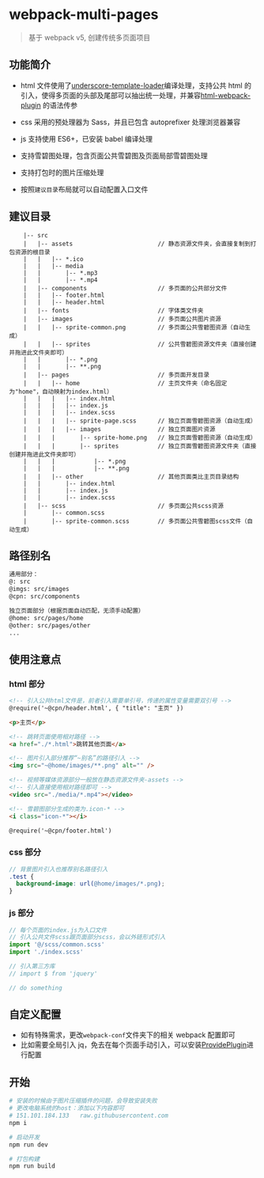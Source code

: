# webpack-multi-pages

> 基于 webpack v5, 创建传统多页面项目

## 功能简介

- html 文件使用了[underscore-template-loader](https://github.com/emaphp/underscore-template-loader)编译处理，支持公共 html 的引入，使得多页面的头部及尾部可以抽出统一处理，并兼容[html-webpack-plugin](https://github.com/jantimon/html-webpack-plugin) 的语法传参

- css 采用的预处理器为 Sass，并且已包含 autoprefixer 处理浏览器兼容

- js 支持使用 ES6+，已安装 babel 编译处理

- 支持雪碧图处理，包含页面公共雪碧图及页面局部雪碧图处理

- 支持打包时的图片压缩处理

- 按照`建议目录`布局就可以自动配置入口文件

## 建议目录

```
    |-- src
    |   |-- assets                        // 静态资源文件夹，会直接复制到打包资源的根目录
    |   |   |-- *.ico
    |   |   |-- media
    |   |       |-- *.mp3
    |   |       |-- *.mp4
    |   |-- components                    // 多页面的公共部分文件
    |   |   |-- footer.html
    |   |   |-- header.html
    |   |-- fonts                         // 字体类文件夹
    |   |-- images                        // 多页面公共图片资源
    |   |   |-- sprite-common.png         // 多页面公共雪碧图资源（自动生成）
    |   |   |-- sprites                   // 公共雪碧图资源文件夹（直接创建并拖进此文件夹即可）
    |   |       |-- *.png
    |   |       |-- **.png
    |   |-- pages                         // 多页面开发目录
    |   |   |-- home                      // 主页文件夹（命名固定为"home"，自动映射为index.html）
    |   |   |   |-- index.html
    |   |   |   |-- index.js
    |   |   |   |-- index.scss
    |   |   |   |-- sprite-page.scss      // 独立页面雪碧图资源（自动生成）
    |   |   |   |-- images                // 独立页面图片资源
    |   |   |       |-- sprite-home.png   // 独立页面雪碧图资源（自动生成）
    |   |   |       |-- sprites           // 独立页面雪碧图资源文件夹（直接创建并拖进此文件夹即可）
    |   |   |           |-- *.png
    |   |   |           |-- **.png
    |   |   |-- other                     // 其他页面类比主页目录结构
    |   |       |-- index.html
    |   |       |-- index.js
    |   |       |-- index.scss
    |   |-- scss                          // 多页面公共scss资源
    |       |-- common.scss
    |       |-- sprite-common.scss        // 多页面公共雪碧图scss文件（自动生成）

```

## 路径别名

```txt
通用部分：
@: src
@imgs: src/images
@cpn: src/components

独立页面部分（根据页面自动匹配，无须手动配置）
@home: src/pages/home
@other: src/pages/other
...

```

## 使用注意点

### html 部分

```html
<!-- 引入公共html文件是，前者引入需要单引号，传递的属性变量需要双引号 -->
@require('~@cpn/header.html', { "title": "主页" })

<p>主页</p>

<!-- 跳转页面使用相对路径 -->
<a href="./*.html">跳转其他页面</a>

<!-- 图片引入部分推荐“~别名”的路径引入 -->
<img src="~@home/images/**.png" alt="" />

<!-- 视频等媒体资源部分一般放在静态资源文件夹-assets -->
<!-- 引入直接使用相对路径即可 -->
<video src="./media/*.mp4"></video>

<!-- 雪碧图部分生成的类为.icon-* -->
<i class="icon-*"></i>

@require('~@cpn/footer.html')
```

### css 部分

```scss
// 背景图片引入也推荐别名路径引入
.test {
  background-image: url(@home/images/*.png);
}
```

### js 部分

```js
// 每个页面的index.js为入口文件
// 引入公共文件scss跟页面部分scss，会以外链形式引入
import '@/scss/common.scss'
import './index.scss'

// 引入第三方库
// import $ from 'jquery'

// do something
```

## 自定义配置

- 如有特殊需求，更改`webpack-conf`文件夹下的相关 webpack 配置即可
- 比如需要全局引入 jq，免去在每个页面手动引入，可以安装[ProvidePlugin](https://webpack.docschina.org/plugins/provide-plugin/)进行配置

## 开始

```bash
# 安装的时候由于图片压缩插件的问题，会导致安装失败
# 更改电脑系统的host：添加以下内容即可
# 151.101.184.133   raw.githubusercontent.com
npm i

# 启动开发
npm run dev

# 打包构建
npm run build
```
